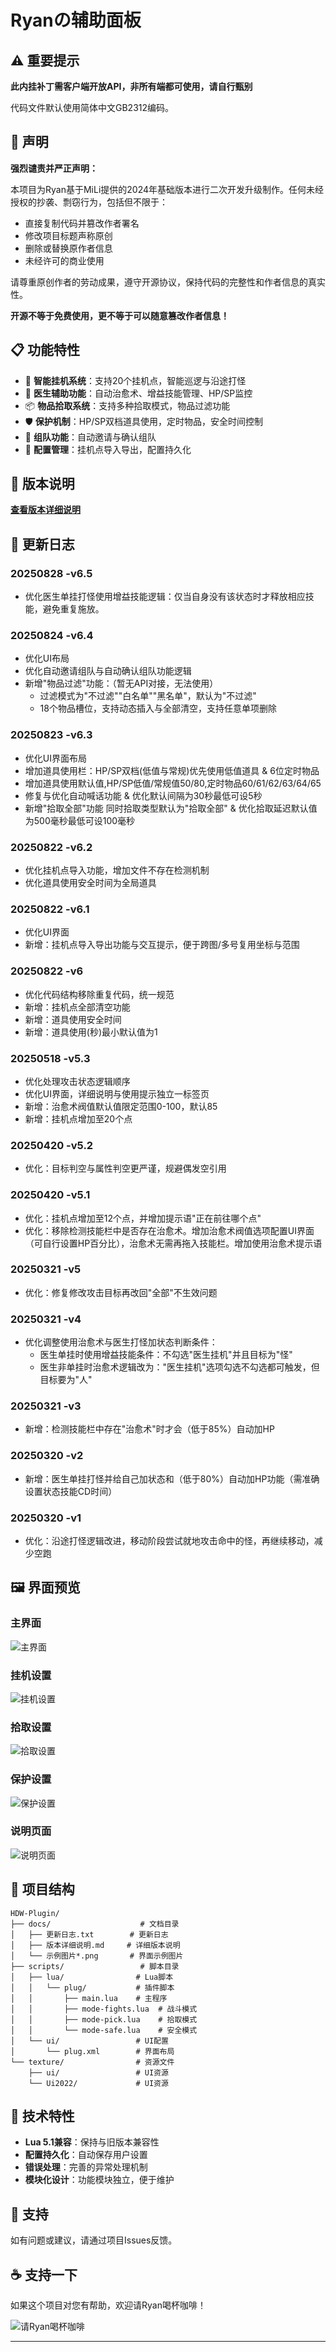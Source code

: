 # Ryanの辅助面板


## ⚠️ 重要提示

**此内挂补丁需客户端开放API，非所有端都可使用，请自行甄别**

代码文件默认使用简体中文GB2312编码。


## 🚫 声明

**强烈谴责并严正声明：**

本项目为Ryan基于MiLi提供的2024年基础版本进行二次开发升级制作。任何未经授权的抄袭、剽窃行为，包括但不限于：
- 直接复制代码并篡改作者署名
- 修改项目标题声称原创
- 删除或替换原作者信息
- 未经许可的商业使用

请尊重原创作者的劳动成果，遵守开源协议，保持代码的完整性和作者信息的真实性。

**开源不等于免费使用，更不等于可以随意篡改作者信息！**


## 📋 功能特性

- 🎯 **智能挂机系统**：支持20个挂机点，智能巡逻与沿途打怪
- 🏥 **医生辅助功能**：自动治愈术、增益技能管理、HP/SP监控
- 📦 **物品拾取系统**：支持多种拾取模式，物品过滤功能
- 🛡️ **保护机制**：HP/SP双档道具使用，定时物品，安全时间控制
- 👥 **组队功能**：自动邀请与确认组队
- 💾 **配置管理**：挂机点导入导出，配置持久化

## 📖 版本说明

**[查看版本详细说明](docs/版本详细说明.md)**

## 📝 更新日志

### 20250828 -v6.5
- 优化医生单挂打怪使用增益技能逻辑：仅当自身没有该状态时才释放相应技能，避免重复施放。

### 20250824 -v6.4
- 优化UI布局
- 优化自动邀请组队与自动确认组队功能逻辑
- 新增"物品过滤"功能：（暂无API对接，无法使用）
  - 过滤模式为"不过滤""白名单""黑名单"，默认为"不过滤"
  - 18个物品槽位，支持动态插入与全部清空，支持任意单项删除

### 20250823 -v6.3
- 优化UI界面布局
- 增加道具使用栏：HP/SP双档(低值与常规)优先使用低值道具 & 6位定时物品
- 增加道具使用默认值,HP/SP低值/常规值50/80,定时物品60/61/62/63/64/65
- 修复与优化自动喊话功能 & 优化默认间隔为30秒最低可设5秒
- 新增"拾取全部"功能 同时拾取类型默认为"拾取全部" & 优化拾取延迟默认值为500毫秒最低可设100毫秒

### 20250822 -v6.2
- 优化挂机点导入功能，增加文件不存在检测机制
- 优化道具使用安全时间为全局道具

### 20250822 -v6.1
- 优化UI界面
- 新增：挂机点导入导出功能与交互提示，便于跨图/多号复用坐标与范围

### 20250822 -v6
- 优化代码结构移除重复代码，统一规范
- 新增：挂机点全部清空功能
- 新增：道具使用安全时间
- 新增：道具使用(秒)最小默认值为1

### 20250518 -v5.3
- 优化处理攻击状态逻辑顺序
- 优化UI界面，详细说明与使用提示独立一标签页
- 新增：治愈术阀值默认值限定范围0-100，默认85
- 新增：挂机点增加至20个点

### 20250420 -v5.2
- 优化：目标判空与属性判空更严谨，规避偶发空引用

### 20250420 -v5.1
- 优化：挂机点增加至12个点，并增加提示语"正在前往哪个点"
- 优化：移除检测技能栏中是否存在治愈术。增加治愈术阀值选项配置UI界面（可自行设置HP百分比），治愈术无需再拖入技能栏。增加使用治愈术提示语

### 20250321 -v5
- 优化：修复修改攻击目标再改回"全部"不生效问题

### 20250321 -v4
- 优化调整使用治愈术与医生打怪加状态判断条件：
  - 医生单挂时使用增益技能条件：不勾选"医生挂机"并且目标为"怪"
  - 医生非单挂时治愈术逻辑改为："医生挂机"选项勾选不勾选都可触发，但目标要为"人"

### 20250321 -v3
- 新增：检测技能栏中存在"治愈术"时才会（低于85%）自动加HP

### 20250320 -v2
- 新增：医生单挂打怪并给自己加状态和（低于80%）自动加HP功能（需准确设置状态技能CD时间）

### 20250320 -v1
- 优化：沿途打怪逻辑改进，移动阶段尝试就地攻击命中的怪，再继续移动，减少空跑

## 🖼️ 界面预览

### 主界面
![主界面](docs/示例图片1.png)

### 挂机设置
![挂机设置](docs/示例图片2.png)

### 拾取设置
![拾取设置](docs/示例图片3.png)

### 保护设置
![保护设置](docs/示例图片4.png)

### 说明页面
![说明页面](docs/示例图片5.png)

## 📁 项目结构

```
HDW-Plugin/
├── docs/                    # 文档目录
│   ├── 更新日志.txt        # 更新日志
│   ├── 版本详细说明.md     # 详细版本说明
│   └── 示例图片*.png       # 界面示例图片
├── scripts/                 # 脚本目录
│   ├── lua/                # Lua脚本
│   │   └── plug/           # 插件脚本
│   │       ├── main.lua    # 主程序
│   │       ├── mode-fights.lua  # 战斗模式
│   │       ├── mode-pick.lua    # 拾取模式
│   │       └── mode-safe.lua    # 安全模式
│   └── ui/                 # UI配置
│       └── plug.xml        # 界面布局
└── texture/                # 资源文件
    ├── ui/                 # UI资源
    └── Ui2022/             # UI资源
```

## 🔧 技术特性

- **Lua 5.1兼容**：保持与旧版本兼容性
- **配置持久化**：自动保存用户设置
- **错误处理**：完善的异常处理机制
- **模块化设计**：功能模块独立，便于维护

## 🤝 支持

如有问题或建议，请通过项目Issues反馈。

## ☕ 支持一下

如果这个项目对您有帮助，欢迎请Ryan喝杯咖啡！

![请Ryan喝杯咖啡](docs/赞助与支持.png)

---
